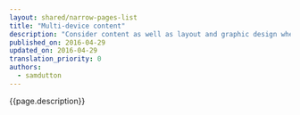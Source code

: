 ```yaml
---
layout: shared/narrow-pages-list
title: "Multi-device content"
description: "Consider content as well as layout and graphic design when building for a range of users and devices. This section outlines simple techniques for content design to increase engagement and expand your audience."
published_on: 2016-04-29
updated_on: 2016-04-29
translation_priority: 0
authors:
  - samdutton
---
```


<p class="intro">
  {{page.description}}
</p>

